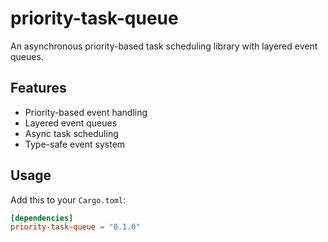# priority-task-queue

An asynchronous priority-based task scheduling library with layered event queues.

## Features

- Priority-based event handling
- Layered event queues
- Async task scheduling
- Type-safe event system

## Usage

Add this to your `Cargo.toml`:

```toml
[dependencies]
priority-task-queue = "0.1.0"
````
